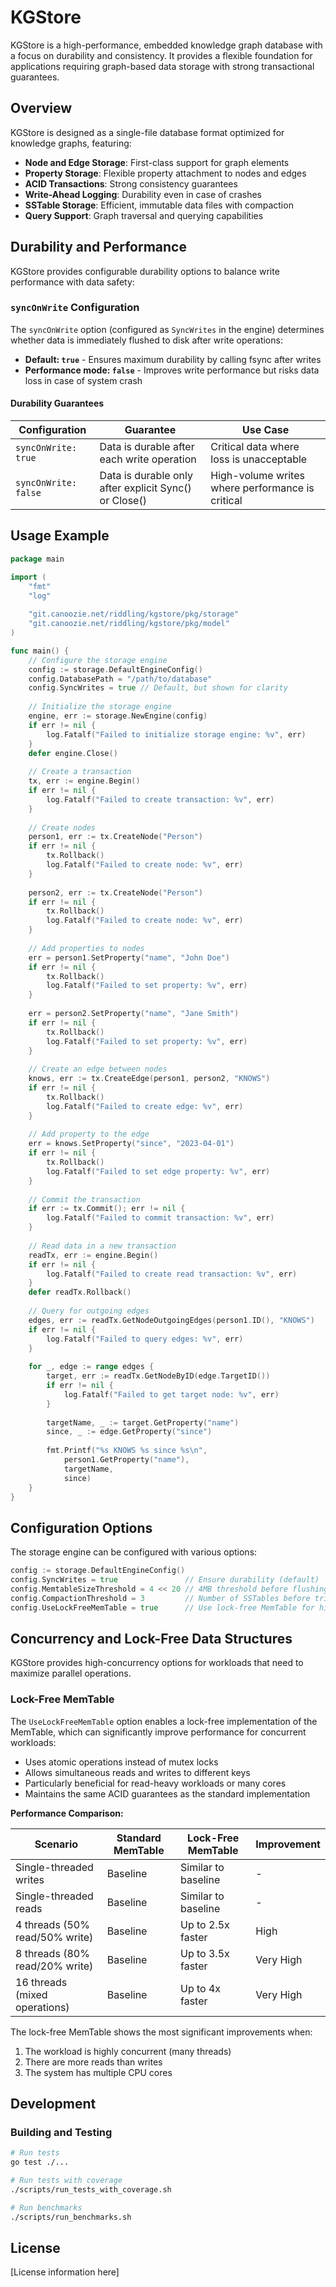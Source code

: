 # KGStore

KGStore is a high-performance, embedded knowledge graph database with a focus on durability and consistency. It provides a flexible foundation for applications requiring graph-based data storage with strong transactional guarantees.

## Overview

KGStore is designed as a single-file database format optimized for knowledge graphs, featuring:

- **Node and Edge Storage**: First-class support for graph elements
- **Property Storage**: Flexible property attachment to nodes and edges
- **ACID Transactions**: Strong consistency guarantees
- **Write-Ahead Logging**: Durability even in case of crashes
- **SSTable Storage**: Efficient, immutable data files with compaction
- **Query Support**: Graph traversal and querying capabilities

## Durability and Performance

KGStore provides configurable durability options to balance write performance with data safety:

### `syncOnWrite` Configuration

The `syncOnWrite` option (configured as `SyncWrites` in the engine) determines whether data is immediately flushed to disk after write operations:

- **Default: `true`** - Ensures maximum durability by calling fsync after writes
- **Performance mode: `false`** - Improves write performance but risks data loss in case of system crash

#### Durability Guarantees

| Configuration | Guarantee | Use Case |
|---------------|-----------|----------|
| `syncOnWrite: true` | Data is durable after each write operation | Critical data where loss is unacceptable |
| `syncOnWrite: false` | Data is durable only after explicit Sync() or Close() | High-volume writes where performance is critical |

## Usage Example

```go
package main

import (
    "fmt"
    "log"
    
    "git.canoozie.net/riddling/kgstore/pkg/storage"
    "git.canoozie.net/riddling/kgstore/pkg/model"
)

func main() {
    // Configure the storage engine
    config := storage.DefaultEngineConfig()
    config.DatabasePath = "/path/to/database"
    config.SyncWrites = true // Default, but shown for clarity
    
    // Initialize the storage engine
    engine, err := storage.NewEngine(config)
    if err != nil {
        log.Fatalf("Failed to initialize storage engine: %v", err)
    }
    defer engine.Close()
    
    // Create a transaction
    tx, err := engine.Begin()
    if err != nil {
        log.Fatalf("Failed to create transaction: %v", err)
    }
    
    // Create nodes
    person1, err := tx.CreateNode("Person")
    if err != nil {
        tx.Rollback()
        log.Fatalf("Failed to create node: %v", err)
    }
    
    person2, err := tx.CreateNode("Person")
    if err != nil {
        tx.Rollback()
        log.Fatalf("Failed to create node: %v", err)
    }
    
    // Add properties to nodes
    err = person1.SetProperty("name", "John Doe")
    if err != nil {
        tx.Rollback()
        log.Fatalf("Failed to set property: %v", err)
    }
    
    err = person2.SetProperty("name", "Jane Smith")
    if err != nil {
        tx.Rollback()
        log.Fatalf("Failed to set property: %v", err)
    }
    
    // Create an edge between nodes
    knows, err := tx.CreateEdge(person1, person2, "KNOWS")
    if err != nil {
        tx.Rollback()
        log.Fatalf("Failed to create edge: %v", err)
    }
    
    // Add property to the edge
    err = knows.SetProperty("since", "2023-04-01")
    if err != nil {
        tx.Rollback()
        log.Fatalf("Failed to set edge property: %v", err)
    }
    
    // Commit the transaction
    if err := tx.Commit(); err != nil {
        log.Fatalf("Failed to commit transaction: %v", err)
    }
    
    // Read data in a new transaction
    readTx, err := engine.Begin()
    if err != nil {
        log.Fatalf("Failed to create read transaction: %v", err)
    }
    defer readTx.Rollback()
    
    // Query for outgoing edges
    edges, err := readTx.GetNodeOutgoingEdges(person1.ID(), "KNOWS")
    if err != nil {
        log.Fatalf("Failed to query edges: %v", err)
    }
    
    for _, edge := range edges {
        target, err := readTx.GetNodeByID(edge.TargetID())
        if err != nil {
            log.Fatalf("Failed to get target node: %v", err)
        }
        
        targetName, _ := target.GetProperty("name")
        since, _ := edge.GetProperty("since")
        
        fmt.Printf("%s KNOWS %s since %s\n", 
            person1.GetProperty("name"),
            targetName,
            since)
    }
}
```

## Configuration Options

The storage engine can be configured with various options:

```go
config := storage.DefaultEngineConfig()
config.SyncWrites = true               // Ensure durability (default)
config.MemtableSizeThreshold = 4 << 20 // 4MB threshold before flushing to SSTable
config.CompactionThreshold = 3         // Number of SSTables before triggering compaction
config.UseLockFreeMemTable = true      // Use lock-free MemTable for higher concurrency
```

## Concurrency and Lock-Free Data Structures

KGStore provides high-concurrency options for workloads that need to maximize parallel operations.

### Lock-Free MemTable

The `UseLockFreeMemTable` option enables a lock-free implementation of the MemTable, which can significantly improve performance for concurrent workloads:

- Uses atomic operations instead of mutex locks
- Allows simultaneous reads and writes to different keys
- Particularly beneficial for read-heavy workloads or many cores
- Maintains the same ACID guarantees as the standard implementation

**Performance Comparison:**

| Scenario | Standard MemTable | Lock-Free MemTable | Improvement |
|----------|------------------|-------------------|-------------|
| Single-threaded writes | Baseline | Similar to baseline | - |
| Single-threaded reads | Baseline | Similar to baseline | - |
| 4 threads (50% read/50% write) | Baseline | Up to 2.5x faster | High |
| 8 threads (80% read/20% write) | Baseline | Up to 3.5x faster | Very High |
| 16 threads (mixed operations) | Baseline | Up to 4x faster | Very High |

The lock-free MemTable shows the most significant improvements when:
1. The workload is highly concurrent (many threads)
2. There are more reads than writes
3. The system has multiple CPU cores

## Development

### Building and Testing

```bash
# Run tests
go test ./...

# Run tests with coverage
./scripts/run_tests_with_coverage.sh

# Run benchmarks
./scripts/run_benchmarks.sh
```

## License

[License information here]